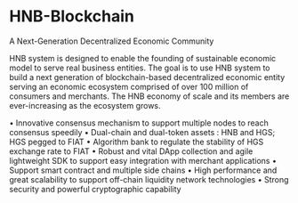 #  HNB-Blockchain
A Next-Generation Decentralized Economic Community

HNB system is designed to enable the founding of sustainable economic model to serve real business entities. The goal is to use HNB system to build a next generation of blockchain-based decentralized economic entity serving an economic ecosystem comprised of over 100 million of consumers and merchants. The HNB economy of scale and its members are ever-increasing as the ecosystem grows. 

• Innovative consensus mechanism to support multiple nodes to reach consensus speedily
• Dual-chain and dual-token assets : HNB and HGS; HGS pegged to FIAT
• Algorithm bank to regulate the stability of HGS exchange rate to FIAT
• Robust and vital DApp collection and agile lightweight SDK to support easy integration with merchant applications
• Support smart contract and multiple side chains
• High performance and great scalability to support off-chain liquidity network technologies
• Strong security and powerful cryptographic capability


